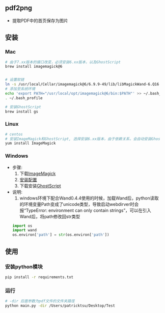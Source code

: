 ## pdf2png
* 提取PDF中的首页保存为图片

## 安装

### Mac
```bash
# 由于7.xx版本的接口改变，必须安装6.xx版本，以及GhostScript
brew install imagemagick@6


# 设置软链
ln -s /usr/local/Cellar/imagemagick@6/6.9.9-49/lib/libMagickWand-6.Q16.dylib /usr/local/lib/libMagickWand.dylib
# 添加至系统环境
echo 'export PATH="/usr/local/opt/imagemagick@6/bin:$PATH"' >> ~/.bash_profile
. ~/.bash_profile

# 安装GhostScript
brew install gs
```

### Linux
```bash
# centos
# 安装ImageMagick和GhostScript, 选择安装6.xx版本，由于依赖关系，会自动安装GhostScript
yum install ImageMagick
```

### Windows
* 步骤:
    1. 下载[ImageMagick](https://www.imagemagick.org/download/binaries/ImageMagick-6.9.10-8-Q16-x64-dll.exe)
    2. [安装配置](http://docs.wand-py.org/en/latest/guide/install.html#install-imagemagick-windows)
    3. 下载安装[GhostScript](https://www.ghostscript.com/download/gsdnld.html)
* 说明:
    1. windows环境下配合Wand0.4.4使用的时候，加载Wand后，python读取的环境变量Path变成了unicode类型，导致启动webdirver时会报“TypeError: environment can only contain strings”，可以在引入Wand后，将path修改回str类型
    ```python
    import os
    import wand
    os.environ['path'] = str(os.environ['path'])
    ```
    
## 使用

### 安装python模块
```bash
pip install -r requirements.txt
```

### 运行
```bash
# -dir 后面参数为pdf文件的文件夹路径
python main.py -dir /Users/patricktsu/Desktop/Test
```
